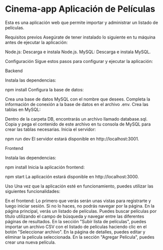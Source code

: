 # Cinema-app Aplicación de Películas
Esta es una aplicación web que permite importar y administrar un listado de películas.

Requisitos previos
Asegúrate de tener instalado lo siguiente en tu máquina antes de ejecutar la aplicación:

Node.js: Descarga e instala Node.js.
MySQL: Descarga e instala MySQL.

Configuración
Sigue estos pasos para configurar y ejecutar la aplicación:

Backend

Instala las dependencias:

npm install
Configura la base de datos:

Crea una base de datos MySQL con el nombre que desees.
Completa la información de conexión a la base de datos en el archivo .env.
Crea las tablas en MySQL:

Dentro de la carpeta DB, encontrarás un archivo llamado database.sql. Copia y pega el contenido de este archivo en tu consola de MySQL para crear las tablas necesarias.
Inicia el servidor:

npm run dev
El servidor estará disponible en http://localhost:3001.

Frontend

Instala las dependencias:

npm install
Inicia la aplicación frontend:

npm start
La aplicación estará disponible en http://localhost:3000.

Uso
Una vez que la aplicación esté en funcionamiento, puedes utilizar las siguientes funcionalidades:

En el frontend:
Lo primero que verás serán unas vistas para registrarte y luego iniciar sesión. Si no lo haces, no podrás navegar por la página.
En la página principal, verás un listado de películas. Puedes buscar películas por título utilizando el campo de búsqueda y navegar entre las diferentes páginas de resultados.
En la sección "Subir lista de películas", puedes importar un archivo CSV con el listado de películas haciendo clic en el botón "Seleccionar archivo".
En la página de detalles, puedes editar y eliminar la película seleccionada.
En la sección "Agregar Película", puedes crear una nueva película.




